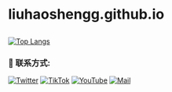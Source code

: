 # liuhaoshengg.github.io

##
[![Top Langs](https://github-readme-stats.vercel.app/api/top-langs/?username=anuraghazra&layout=compact)](https://github.com/anuraghazra/github-readme-stats)


### :link: 联系方式:
[![Twitter](https://img.shields.io/badge/-Twitter-black?style=for-the-badge&logo=twitter)](https://mobile.twitter.com/Liu_shengh)
[![TikTok](https://img.shields.io/badge/-Tiktok-black?style=for-the-badge&logo=tiktok)](https://www.tiktok.com/@liuhaosheng.music)
[![YouTube](https://img.shields.io/badge/-Youtube-black?style=for-the-badge&logo=youtube)](https://youtube.com/@liuhaosheng.)
[![Mail](https://img.shields.io/badge/-Say%20Hi!-black?style=for-the-badge&logo=gmail)](mailto:liuhaosheng070429@gmail.com)

[twitter]: https://mobile.twitter.com/Liu_shengh
[tiktok]: https://www.tiktok.com/@liuhaosheng.music
[youtube]: https://youtube.com/@liuhaosheng.

